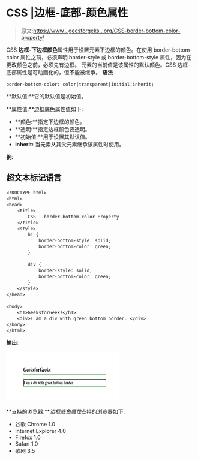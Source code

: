 # CSS |边框-底部-颜色属性

> 原文:[https://www . geesforgeks . org/CSS-border-bottom-color-property/](https://www.geeksforgeeks.org/css-border-bottom-color-property/)

CSS **边框-下边框颜色**属性用于设置元素下边框的颜色。在使用 border-bottom-color 属性之前，必须声明 border-style 或 border-bottom-style 属性，因为在更改颜色之前，必须先有边框。
元素的当前值是该属性的默认颜色。CSS 边框-底部属性是可动画化的，但不能被继承。
**语法**

```
border-bottom-color: color|transparent|initial|inherit;
```

**默认值:**它的默认值是初始值。

**属性值:**边框底色属性值如下:

*   **颜色:**指定下边框的颜色。
*   **透明:**指定边框颜色要透明。
*   **初始值:**用于设置其默认值。
*   **inherit:** 当元素从其父元素继承该属性时使用。

**例:**

## 超文本标记语言

```
<!DOCTYPE html>
<html>
<head>
    <title>
        CSS | border-bottom-color Property
    </title>
    <style>
        h1 {
            border-bottom-style: solid;
            border-bottom-color: green;
        }

        div {
            border-style: solid;
            border-bottom-color: green;
        }
    </style>
</head>

<body>
    <h1>GeeksforGeeks</h1>
    <div>I am a div with green bottom border. </div>
</body>
</html>                   
```

**输出:**

![](img/c614fef6b232349117c6f1986b2bd3ef.png)

**支持的浏览器:***边框底色属性*支持的浏览器如下:

*   谷歌 Chrome 1.0
*   Internet Explorer 4.0
*   Firefox 1.0
*   Safari 1.0
*   歌剧 3.5